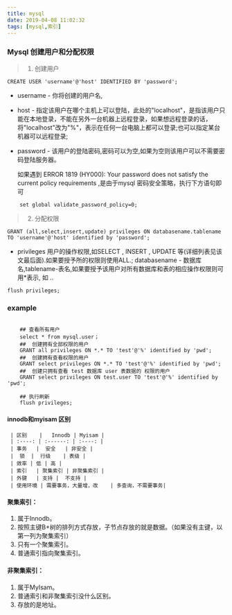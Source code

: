 ```yaml
---
title: mysql
date: 2019-04-08 11:02:32
tags: [mysql,索引]
---
```



### Mysql 创建用户和分配权限

> 1. 创建用户

```mysql
CREATE USER 'username'@'host' IDENTIFIED BY 'password';
```

- username - 你将创建的用户名,
- host - 指定该用户在哪个主机上可以登陆，此处的"localhost"，是指该用户只能在本地登录，不能在另外一台机器上远程登录，如果想远程登录的话，将"localhost"改为"%"，表示在任何一台电脑上都可以登录;也可以指定某台机器可以远程登录;
- password - 该用户的登陆密码,密码可以为空,如果为空则该用户可以不需要密码登陆服务器。


	如果遇到 ERROR 1819 (HY000): Your password does not satisfy the current policy requirements  ,是由于mysql 密码安全策略，执行下方语句即可

```mysql
	set global validate_password_policy=0;
```

> 2. 分配权限

```mysql
GRANT (all,select,insert,update) privileges ON databasename.tablename TO 'username'@'host' identified by 'password';
```

- privileges 用户的操作权限,如SELECT , INSERT , UPDATE 等(详细列表见该文最后面).如果要授予所的权限则使用ALL.;
databasename - 数据库名,tablename-表名,如果要授予该用户对所有数据库和表的相应操作权限则可用*表示, 如 *.*.


```mysql
flush privileges;
```

###  example 
    
```mysql

    ## 查看所有用户
    select * from mysql.user；
    ##  创建拥有全部权限的用户
    GRANT all privileges ON *.* TO 'test'@'%' identified by 'pwd';
    ##  创建拥有查看权限的用户
    GRANT select privileges ON *.* TO 'test'@'%' identified by 'pwd';
    ##  创建只拥有查看 test 数据库 user 表数据的 权限的用户
    GRANT select privileges ON test.user TO 'test'@'%' identified by 'pwd';
    
    ## 执行刷新
    flush privileges;

```


####  innodb和myisam 区别


     | 区别    |	 Innodb	| Myisam |
     | :----: | :------: | :----: |
     | 事务	|  安全	| 非安全 |
     |  锁  |  行级	| 表级 |
     | 效率 |	低 |	高 |
     | 索引	| 聚集索引 | 非聚集索引 |
     | 外键	| 支持 |	不支持 |
     | 使用环境	| 需要事务，大量增，改	| 多查询，不需要事务|


#### 聚集索引：
1. 属于Innodb。
2. 按照主键B+树的排列方式存放，子节点存放的就是数据。（如果没有主键，以第一列为聚集索引）
3. 只有一个聚集索引。
4. 普通索引指向聚集索引。

#### 非聚集索引：
 1. 属于MyIsam。
 2. 普通索引和非聚集索引没什么区别。
 3. 存放的是地址。